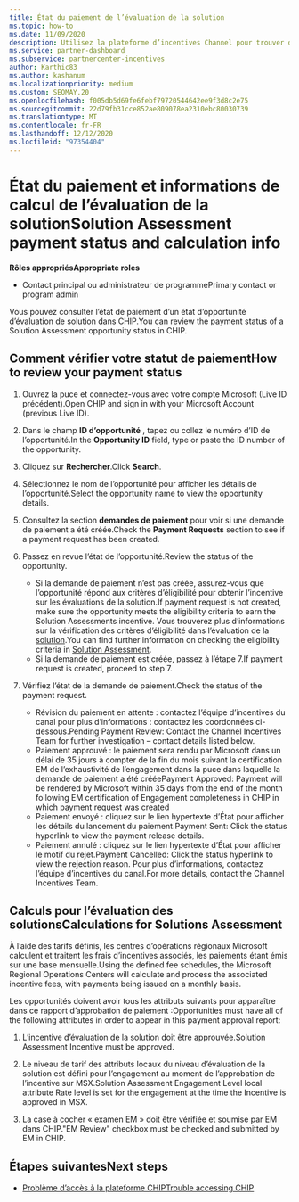 ```yaml
---
title: État du paiement de l’évaluation de la solution
ms.topic: how-to
ms.date: 11/09/2020
description: Utilisez la plateforme d’incentives Channel pour trouver des informations sur les opportunités d’évaluation de solution, leurs calculs et leur statut de paiement.
ms.service: partner-dashboard
ms.subservice: partnercenter-incentives
author: Karthic83
ms.author: kashanum
ms.localizationpriority: medium
ms.custom: SEOMAY.20
ms.openlocfilehash: f005db5d69fe6febf79720544642ee9f3d8c2e75
ms.sourcegitcommit: 22d79fb31cce852ae809078ea2310ebc80030739
ms.translationtype: MT
ms.contentlocale: fr-FR
ms.lasthandoff: 12/12/2020
ms.locfileid: "97354404"
---
```

# <a name="solution-assessment-payment-status-and-calculation-info"></a><span data-ttu-id="561d4-103">État du paiement et informations de calcul de l’évaluation de la solution</span><span class="sxs-lookup"><span data-stu-id="561d4-103">Solution Assessment payment status and calculation info</span></span>

<span data-ttu-id="561d4-104">**Rôles appropriés**</span><span class="sxs-lookup"><span data-stu-id="561d4-104">**Appropriate roles**</span></span>

- <span data-ttu-id="561d4-105">Contact principal ou administrateur de programme</span><span class="sxs-lookup"><span data-stu-id="561d4-105">Primary contact or program admin</span></span>

<span data-ttu-id="561d4-106">Vous pouvez consulter l’état de paiement d’un état d’opportunité d’évaluation de solution dans CHIP.</span><span class="sxs-lookup"><span data-stu-id="561d4-106">You can review the payment status of a Solution Assessment opportunity status in CHIP.</span></span>

## <a name="how-to-review-your-payment-status"></a><span data-ttu-id="561d4-107">Comment vérifier votre statut de paiement</span><span class="sxs-lookup"><span data-stu-id="561d4-107">How to review your payment status</span></span>

1. <span data-ttu-id="561d4-108">Ouvrez la puce et connectez-vous avec votre compte Microsoft (Live ID précédent).</span><span class="sxs-lookup"><span data-stu-id="561d4-108">Open CHIP and sign in with your Microsoft Account (previous Live ID).</span></span>
2. <span data-ttu-id="561d4-109">Dans le champ **ID d’opportunité** , tapez ou collez le numéro d’ID de l’opportunité.</span><span class="sxs-lookup"><span data-stu-id="561d4-109">In the **Opportunity ID** field, type or paste the ID number of the opportunity.</span></span>
3. <span data-ttu-id="561d4-110">Cliquez sur **Rechercher**.</span><span class="sxs-lookup"><span data-stu-id="561d4-110">Click **Search**.</span></span>
4. <span data-ttu-id="561d4-111">Sélectionnez le nom de l’opportunité pour afficher les détails de l’opportunité.</span><span class="sxs-lookup"><span data-stu-id="561d4-111">Select the opportunity name to view the opportunity details.</span></span>
5. <span data-ttu-id="561d4-112">Consultez la section **demandes de paiement** pour voir si une demande de paiement a été créée.</span><span class="sxs-lookup"><span data-stu-id="561d4-112">Check the **Payment Requests** section to see if a payment request has been created.</span></span>
6. <span data-ttu-id="561d4-113">Passez en revue l’état de l’opportunité.</span><span class="sxs-lookup"><span data-stu-id="561d4-113">Review the status of the opportunity.</span></span>

    - <span data-ttu-id="561d4-114">Si la demande de paiement n’est pas créée, assurez-vous que l’opportunité répond aux critères d’éligibilité pour obtenir l’incentive sur les évaluations de la solution.</span><span class="sxs-lookup"><span data-stu-id="561d4-114">If payment request is not created, make sure the opportunity meets the eligibility criteria to earn the Solution Assessments incentive.</span></span> <span data-ttu-id="561d4-115">Vous trouverez plus d’informations sur la vérification des critères d’éligibilité dans l’évaluation de la [solution](chip-solution-assessment.md).</span><span class="sxs-lookup"><span data-stu-id="561d4-115">You can find further information on checking the eligibility criteria in [Solution Assessment](chip-solution-assessment.md).</span></span>
    - <span data-ttu-id="561d4-116">Si la demande de paiement est créée, passez à l’étape 7.</span><span class="sxs-lookup"><span data-stu-id="561d4-116">If payment request is created, proceed to step 7.</span></span>
7. <span data-ttu-id="561d4-117">Vérifiez l’état de la demande de paiement.</span><span class="sxs-lookup"><span data-stu-id="561d4-117">Check the status of the payment request.</span></span>

    - <span data-ttu-id="561d4-118">Révision du paiement en attente : contactez l’équipe d’incentives du canal pour plus d’informations : contactez les coordonnées ci-dessous.</span><span class="sxs-lookup"><span data-stu-id="561d4-118">Pending Payment Review: Contact the Channel Incentives Team for further investigation – contact details listed below.</span></span>
    - <span data-ttu-id="561d4-119">Paiement approuvé : le paiement sera rendu par Microsoft dans un délai de 35 jours à compter de la fin du mois suivant la certification EM de l’exhaustivité de l’engagement dans la puce dans laquelle la demande de paiement a été créée</span><span class="sxs-lookup"><span data-stu-id="561d4-119">Payment Approved: Payment will be rendered by Microsoft within 35 days from the end of the month following EM certification of Engagement completeness in CHIP in which payment request was created</span></span>
    -  <span data-ttu-id="561d4-120">Paiement envoyé : cliquez sur le lien hypertexte d’État pour afficher les détails du lancement du paiement.</span><span class="sxs-lookup"><span data-stu-id="561d4-120">Payment Sent: Click the status hyperlink to view the payment release details.</span></span>
    - <span data-ttu-id="561d4-121">Paiement annulé : cliquez sur le lien hypertexte d’État pour afficher le motif du rejet.</span><span class="sxs-lookup"><span data-stu-id="561d4-121">Payment Cancelled: Click the status hyperlink to view the rejection reason.</span></span> <span data-ttu-id="561d4-122">Pour plus d’informations, contactez l’équipe d’incentives du canal.</span><span class="sxs-lookup"><span data-stu-id="561d4-122">For more details, contact the Channel Incentives Team.</span></span>

## <a name="calculations-for-solutions-assessment"></a><span data-ttu-id="561d4-123">Calculs pour l’évaluation des solutions</span><span class="sxs-lookup"><span data-stu-id="561d4-123">Calculations for Solutions Assessment</span></span>

<span data-ttu-id="561d4-124">À l’aide des tarifs définis, les centres d’opérations régionaux Microsoft calculent et traitent les frais d’incentives associés, les paiements étant émis sur une base mensuelle.</span><span class="sxs-lookup"><span data-stu-id="561d4-124">Using the defined fee schedules, the Microsoft Regional Operations Centers will calculate and process the associated incentive fees, with payments being issued on a monthly basis.</span></span>

<span data-ttu-id="561d4-125">Les opportunités doivent avoir tous les attributs suivants pour apparaître dans ce rapport d’approbation de paiement :</span><span class="sxs-lookup"><span data-stu-id="561d4-125">Opportunities must have all of the following attributes in order to appear in this payment approval report:</span></span>

1. <span data-ttu-id="561d4-126">L’incentive d’évaluation de la solution doit être approuvée.</span><span class="sxs-lookup"><span data-stu-id="561d4-126">Solution Assessment Incentive must be approved.</span></span>

1. <span data-ttu-id="561d4-127">Le niveau de tarif des attributs locaux du niveau d’évaluation de la solution est défini pour l’engagement au moment de l’approbation de l’incentive sur MSX.</span><span class="sxs-lookup"><span data-stu-id="561d4-127">Solution Assessment Engagement Level local attribute Rate level is set for the engagement at the time the Incentive is approved in MSX.</span></span>
 
1. <span data-ttu-id="561d4-128">La case à cocher « examen EM » doit être vérifiée et soumise par EM dans CHIP.</span><span class="sxs-lookup"><span data-stu-id="561d4-128">"EM Review" checkbox must be checked and submitted by EM in CHIP.</span></span>

## <a name="next-steps"></a><span data-ttu-id="561d4-129">Étapes suivantes</span><span class="sxs-lookup"><span data-stu-id="561d4-129">Next steps</span></span>

- [<span data-ttu-id="561d4-130">Problème d’accès à la plateforme CHIP</span><span class="sxs-lookup"><span data-stu-id="561d4-130">Trouble accessing CHIP</span></span>](chip-access-trouble.md) 
